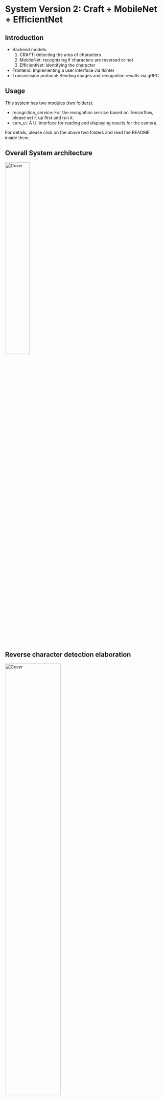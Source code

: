 # System Version 2: Craft + MobileNet + EfficientNet

## Introduction
- Backend models:
  1. CRAFT: detecting the area of characters
  2. MobileNet: recognizing if characters are reversed or not
  3. EfficientNet: identifying the character
- Frontend: Implementing a user interface via tkinter
- Transmission protocal: Sending images and recognition results via gRPC

## Usage
This system has two modules (two folders):

- recognition_service: For the recognition service based on Tensorflow, please set it up first and run it.
- cam_ui: A UI interface for reading and displaying results for the camera.

For details, please click on the above two folders and read the README inside them.

## Overall System architecture

<img src="https://user-images.githubusercontent.com/56544982/154428730-f4c2a57b-555a-49ba-a6fa-e8869a1408b6.png" alt="Cover" width="40%"/>

## Reverse character detection elaboration

<img src="https://user-images.githubusercontent.com/56544982/154429128-52a4e927-24c6-4942-8329-02cd94d53897.png" alt="Cover" width="60%"/>

<img src="https://user-images.githubusercontent.com/56544982/154429094-b3f8f959-3b62-434f-b997-312c35dd43a2.png" alt="Cover" width="60%"/>




